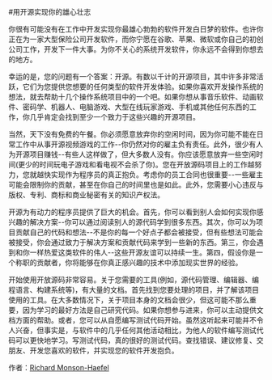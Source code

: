 #用开源实现你的雄心壮志

你很有可能没有在工作中开发实现你最雄心勃勃的软件开发白日梦的软件。也许你正在为一家大型保险公司开发软件，而你宁愿在谷歌、苹果、微软或你自己的初创公司工作，开发下一件大事。为你不关心的系统开发软件，你永远不会得到你想去的地方。

幸运的是，您的问题有一个答案：开源。有数以千计的开源项目，其中许多非常活跃，它们为您提供您想要的任何类型的软件开发体验。如果你喜欢开发操作系统的想法，就去帮助十几个操作系统项目中的一个吧。如果你想从事音乐软件、动画软件、密码学、机器人、电脑游戏、大型在线玩家游戏、手机或其他任何东西的工作，你几乎肯定会找到至少一个致力于这些兴趣的开源项目。

当然，天下没有免费的午餐。你必须愿意放弃你的空闲时间，因为你可能不能在日常工作中从事开源视频游戏的工作--你仍然对你的雇主负有责任。此外，很少有人为开源项目赚钱--有些人这样做了，但大多数人没有。你应该愿意放弃一些空闲时间(更少的时间玩电子游戏和看电视不会杀了你)。您在开放源码项目上的工作越努力，您就越快实现作为程序员的真正抱负。考虑你的员工合同也很重要--一些雇主可能会限制你的贡献，甚至在你自己的时间里也是如此。此外，您需要小心违反与版权、专利、商标和商业秘密有关的知识产权法。

开源为有动力的程序员提供了巨大的机会。首先，你可以看到别人会如何实现你感兴趣的解决方案--你可以通过阅读别人的源代码学到很多东西。其次，你可以为项目贡献自己的代码和想法--不是你的每一个好点子都会被接受，但有些想法可能会被接受，你会通过致力于解决方案和贡献代码来学到一些新的东西。第三，你会遇到和你一样热爱这类软件的伟人--这些开源友谊可以持续一生。第四，假设你是一个称职的贡献者，你将能够在你真正感兴趣的技术中添加现实世界的经验。

开始使用开放源码非常容易。关于您需要的工具(例如，源代码管理、编辑器、编程语言、构建系统等)，有大量的文档。首先找到您要处理的项目，并了解该项目使用的工具。在大多数情况下，关于项目本身的文档会很少，但这可能不那么重要，因为学习的最好方法是自己研究代码。如果你想参与进来，你可以主动提供文档方面的帮助。或者，您可以从自愿编写测试代码开始。虽然这听起来可能并不令人兴奋，但事实是，与软件中的几乎任何其他活动相比，为他人的软件编写测试代码可以更快地学习。写测试代码，真的很好的测试代码。查找错误、建议修复、交朋友、开发您喜欢的软件，并实现您的软件开发抱负。

作者：[Richard Monson-Haefel](http://programmer.97things.oreilly.com/wiki/index.php/Richard_Monson-Haefel)